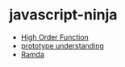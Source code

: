 # javascript-ninja
* [High Order Function](/highorder-function/aop.html)
* [prototype understanding](/prototype/home.md)
* [Ramda](/ramda/README.md)